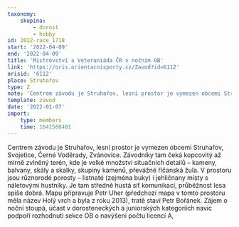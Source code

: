 ```yaml
---
taxonomy:
    skupina:
        - dorost
        - hobby
id: 2022-race_1718
start: '2022-04-09'
end: '2022-04-09'
title: 'Mistrovství a Veteraniáda ČR v nočním OB'
link: 'https://oris.orientacnisporty.cz/Zavod?id=6112'
orisid: '6112'
place: Struhařov
type: Z
note: 'Centrem závodu je Struhařov, lesní prostor je vymezen obcemi Struhařov, Svojetice, Černé Voděrady, Zvánovice. Závodníky tam čeká kopcovitý až mírně zvlněný terén, kde je velké množství situačních detailů – kameny, balvany, skály a skalky, skupiny kamenů, převážně říčanská žula. V prostoru jsou různorodé porosty – listnaté (zejména buky) i jehličnany místy s náletovými hustníky. Je tam středně hustá síť komunikací, průběžnost lesa spíše dobrá. Mapu připravuje Petr Uher (předchozí mapa v tomto prostoru měla název Holý vrch a byla z roku 2013), tratě staví Petr Bořánek. Zájem o noční stoupá, účast v dorosteneckých a juniorských kategoriích navíc podpoří rozhodnutí sekce OB o navýšení počtu licencí A,'
template: zavod
date: '2022-01-07'
import:
    type: members
    time: 1641560401
---
```


Centrem závodu je Struhařov, lesní prostor je vymezen obcemi Struhařov, Svojetice, Černé Voděrady, Zvánovice. Závodníky tam čeká kopcovitý až mírně zvlněný terén, kde je velké množství situačních detailů – kameny, balvany, skály a skalky, skupiny kamenů, převážně říčanská žula. V prostoru jsou různorodé porosty – listnaté (zejména buky) i jehličnany místy s náletovými hustníky. Je tam středně hustá síť komunikací, průběžnost lesa spíše dobrá. Mapu připravuje Petr Uher (předchozí mapa v tomto prostoru měla název Holý vrch a byla z roku 2013), tratě staví Petr Bořánek. Zájem o noční stoupá, účast v dorosteneckých a juniorských kategoriích navíc podpoří rozhodnutí sekce OB o navýšení počtu licencí A,
